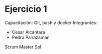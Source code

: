 # Ejercicio 1
Capacitación: Git, bash y docker
Integrantes:
- Cesar Alcantara
- Pedro Pairazaman

Scrum Master Sol